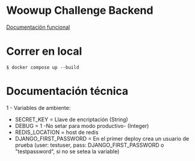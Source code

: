 Woowup Challenge Backend
===========

[Documentación funcional](https://2trdeh54hp.apidog.io/doc-664088)

Correr en local
===============
```$ docker compose up --build```

Documentación técnica
=====================
1 - Variables de ambiente:
- SECRET_KEY = Llave de encriptación (String)
- DEBUG = 1 -No setar para modo productivo- (Integer)
- REDIS_LOCATION = host de redis
- DJANGO_FIRST_PASSWORD = En el primer deploy crea un usuario de prueba (user: testuser, pass: DJANGO_FIRST_PASSWORD o "testpassword", si no se setea la variable)
